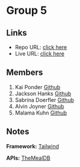 # Group 5

## Links

- Repo URL: [click here](https://github.com/Kviponder/team-project)
- Live URL: [click here](https://kviponder.github.io/team-project/)

## Members

1.  Kai Ponder [Github](https://github.com/kviponder)
2.  Jackson Hanks [Github](https://github.com/jacksonhanks)
3.  Sabrina Doerfler [Github](https://github.com/malama123)
4.  Alvin Joyner [Github](https://github.com/alvinjoyner)
5.  Malama Kuhn [Github](https://github.com/youngboss)

## Notes

**Framework:**
[Tailwind](https://tailwindcss.com/)

**APIs:**
[TheMealDB](https://rapidapi.com/thecocktaildb/api/themealdb)
[]()
